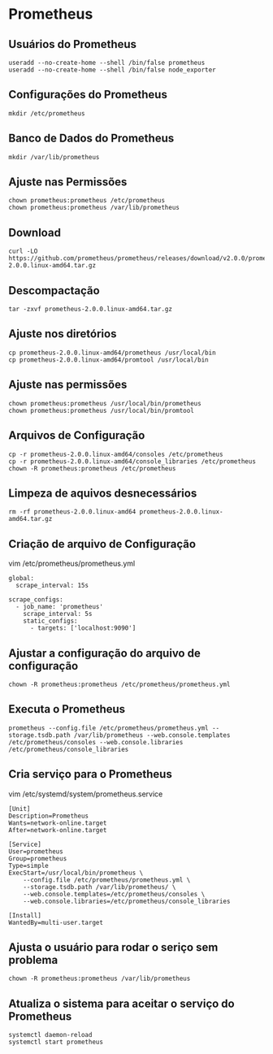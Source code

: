 # Prometheus

## Usuários do Prometheus
```
useradd --no-create-home --shell /bin/false prometheus
useradd --no-create-home --shell /bin/false node_exporter
```

## Configurações do Prometheus
```
mkdir /etc/prometheus
```

## Banco de Dados do Prometheus
```
mkdir /var/lib/prometheus
```

## Ajuste nas Permissões
```
chown prometheus:prometheus /etc/prometheus
chown prometheus:prometheus /var/lib/prometheus
```

## Download
```
curl -LO https://github.com/prometheus/prometheus/releases/download/v2.0.0/prometheus-2.0.0.linux-amd64.tar.gz
```

## Descompactação
```
tar -zxvf prometheus-2.0.0.linux-amd64.tar.gz
```

## Ajuste nos diretórios
```
cp prometheus-2.0.0.linux-amd64/prometheus /usr/local/bin
cp prometheus-2.0.0.linux-amd64/promtool /usr/local/bin
```

## Ajuste nas permissões
```
chown prometheus:prometheus /usr/local/bin/prometheus
chown prometheus:prometheus /usr/local/bin/promtool
```

## Arquivos de Configuração
```
cp -r prometheus-2.0.0.linux-amd64/consoles /etc/prometheus
cp -r prometheus-2.0.0.linux-amd64/console_libraries /etc/prometheus
chown -R prometheus:prometheus /etc/prometheus
```

## Limpeza de aquivos desnecessários
```
rm -rf prometheus-2.0.0.linux-amd64 prometheus-2.0.0.linux-amd64.tar.gz
```

## Criação de arquivo de Configuração
vim /etc/prometheus/prometheus.yml

```
global:
  scrape_interval: 15s

scrape_configs:
  - job_name: 'prometheus'
    scrape_interval: 5s
    static_configs:
      - targets: ['localhost:9090']
```

## Ajustar a configuração do arquivo de configuração
```
chown -R prometheus:prometheus /etc/prometheus/prometheus.yml
```

## Executa o Prometheus
```
prometheus --config.file /etc/prometheus/prometheus.yml --storage.tsdb.path /var/lib/prometheus --web.console.templates /etc/prometheus/consoles --web.console.libraries /etc/prometheus/console_libraries
```

## Cria serviço para o Prometheus
vim /etc/systemd/system/prometheus.service
```
[Unit]
Description=Prometheus
Wants=network-online.target
After=network-online.target

[Service]
User=prometheus
Group=prometheus
Type=simple
ExecStart=/usr/local/bin/prometheus \
	--config.file /etc/prometheus/prometheus.yml \
	--storage.tsdb.path /var/lib/prometheus/ \
	--web.console.templates=/etc/prometheus/consoles \
	--web.console.libraries=/etc/prometheus/console_libraries

[Install]
WantedBy=multi-user.target
```

## Ajusta o usuário para rodar o seriço sem problema
```
chown -R prometheus:prometheus /var/lib/prometheus
```

## Atualiza o sistema para aceitar o serviço do Prometheus
```
systemctl daemon-reload
systemctl start prometheus
```

